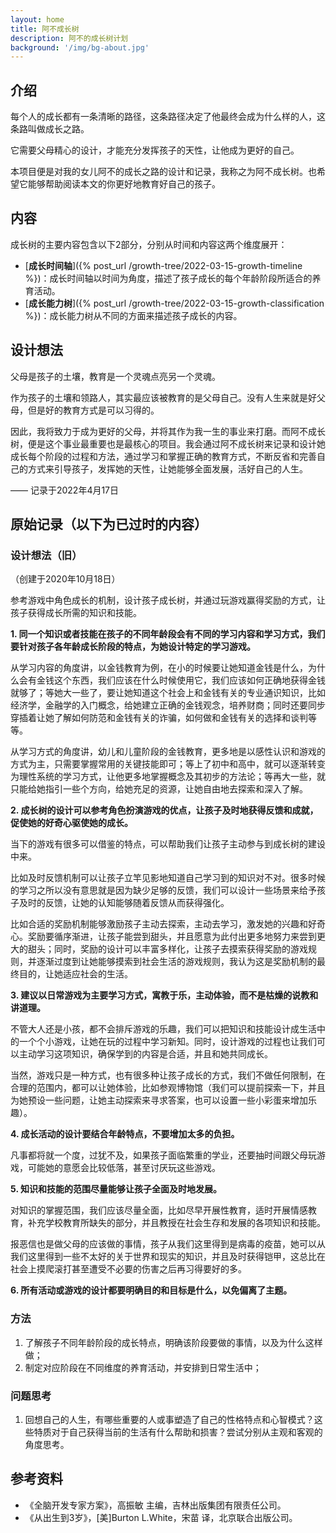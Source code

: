 ```yaml
---
layout: home
title: 阿不成长树
description: 阿不的成长树计划
background: '/img/bg-about.jpg'
---
```


## 介绍

每个人的成长都有一条清晰的路径，这条路径决定了他最终会成为什么样的人，这条路叫做成长之路。

它需要父母精心的设计，才能充分发挥孩子的天性，让他成为更好的自己。

本项目便是对我的女儿阿不的成长之路的设计和记录，我称之为阿不成长树。也希望它能够帮助阅读本文的你更好地教育好自己的孩子。

## 内容

成长树的主要内容包含以下2部分，分别从时间和内容这两个维度展开：

- [**成长时间轴**]({% post_url /growth-tree/2022-03-15-growth-timeline %})：成长时间轴以时间为角度，描述了孩子成长的每个年龄阶段所适合的养育活动。
- [**成长能力树**]({% post_url /growth-tree/2022-03-15-growth-classification %})：成长能力树从不同的方面来描述孩子成长的内容。

## 设计想法

父母是孩子的土壤，教育是一个灵魂点亮另一个灵魂。

作为孩子的土壤和领路人，其实最应该被教育的是父母自己。没有人生来就是好父母，但是好的教育方式是可以习得的。

因此，我将致力于成为更好的父母，并将其作为我一生的事业来打磨。而阿不成长树，便是这个事业最重要也是最核心的项目。我会通过阿不成长树来记录和设计她成长每个阶段的过程和方法，通过学习和掌握正确的教育方式，不断反省和完善自己的方式来引导孩子，发挥她的天性，让她能够全面发展，活好自己的人生。

—— 记录于2022年4月17日

## 原始记录（以下为已过时的内容）

### 设计想法（旧）

（创建于2020年10月18日）

参考游戏中角色成长的机制，设计孩子成长树，并通过玩游戏赢得奖励的方式，让孩子获得成长所需的知识和技能。

**1. 同一个知识或者技能在孩子的不同年龄段会有不同的学习内容和学习方式，我们要针对孩子各年龄成长阶段的特点，为她设计特定的学习游戏。**

从学习内容的角度讲，以金钱教育为例，在小的时候要让她知道金钱是什么，为什么会有金钱这个东西，我们应该在什么时候使用它，我们应该如何正确地获得金钱就够了；等她大一些了，要让她知道这个社会上和金钱有关的专业通识知识，比如经济学，金融学的入门概念，给她建立正确的金钱观念，培养财商；同时还要同步穿插着让她了解如何防范和金钱有关的诈骗，如何做和金钱有关的选择和谈判等等。

从学习方式的角度讲，幼儿和儿童阶段的金钱教育，更多地是以感性认识和游戏的方式为主，只需要掌握常用的关键技能即可；等上了初中和高中，就可以逐渐转变为理性系统的学习方式，让他更多地掌握概念及其初步的方法论；等再大一些，就只能给她指引一些个方向，给她充足的资源，让她自由地去探索和深入了解。

**2. 成长树的设计可以参考角色扮演游戏的优点，让孩子及时地获得反馈和成就，促使她的好奇心驱使她的成长。**

当下的游戏有很多可以借鉴的特点，可以帮助我们让孩子主动参与到成长树的建设中来。

比如及时反馈机制可以让孩子立竿见影地知道自己学习到的知识对不对。很多时候的学习之所以没有意思就是因为缺少足够的反馈，我们可以设计一些场景来给予孩子及时的反馈，让她的认知能够随着反馈从而获得强化。

比如合适的奖励机制能够激励孩子主动去探索，主动去学习，激发她的兴趣和好奇心。奖励要循序渐进，让孩子能尝到甜头，并且愿意为此付出更多地努力来尝到更大的甜头；同时，奖励的设计可以丰富多样化，让孩子去摸索获得奖励的游戏规则，并逐渐过度到让她能够摸索到社会生活的游戏规则，我认为这是奖励机制的最终目的，让她适应社会的生活。

**3. 建议以日常游戏为主要学习方式，寓教于乐，主动体验，而不是枯燥的说教和讲道理。**

不管大人还是小孩，都不会排斥游戏的乐趣，我们可以把知识和技能设计成生活中的一个个小游戏，让她在玩的过程中学习新知。同时，设计游戏的过程也让我们可以主动学习这项知识，确保学到的内容是合适，并且和她共同成长。

当然，游戏只是一种方式，也有很多种让孩子成长的方式，我们不做任何限制，在合理的范围内，都可以让她体验，比如参观博物馆（我们可以提前探索一下，并且为她预设一些问题，让她主动探索来寻求答案，也可以设置一些小彩蛋来增加乐趣）。

**4. 成长活动的设计要结合年龄特点，不要增加太多的负担。**

凡事都将就一个度，过犹不及，如果孩子面临繁重的学业，还要抽时间跟父母玩游戏，可能她的意愿会比较低落，甚至讨厌玩这些游戏。

**5. 知识和技能的范围尽量能够让孩子全面及时地发展。**

对知识的掌握范围，我们应该尽量全面，比如尽早开展性教育，适时开展情感教育，补充学校教育所缺失的部分，并且教授在社会生存和发展的各项知识和技能。

报恶信也是做父母的应该做的事情，孩子从我们这里得到是病毒的疫苗，她可以从我们这里得到一些不太好的关于世界和现实的知识，并且及时获得铠甲，这总比在社会上摸爬滚打甚至遭受不必要的伤害之后再习得要好的多。

**6. 所有活动或游戏的设计都要明确目的和目标是什么，以免偏离了主题。**

### 方法

1. 了解孩子不同年龄阶段的成长特点，明确该阶段要做的事情，以及为什么这样做；
2. 制定对应阶段在不同维度的养育活动，并安排到日常生活中；

### 问题思考

1. 回想自己的人生，有哪些重要的人或事塑造了自己的性格特点和心智模式？这些特质对于自己获得当前的生活有什么帮助和损害？尝试分别从主观和客观的角度思考。

## 参考资料

- 《全脑开发专家方案》，高振敏 主编，吉林出版集团有限责任公司。
- 《从出生到3岁》，[美]Burton L.White，宋苗 译，北京联合出版公司。
